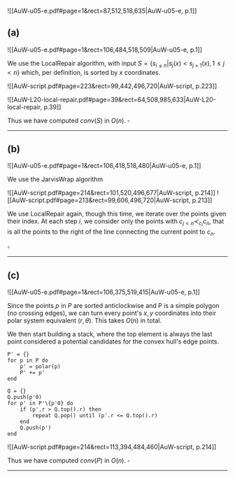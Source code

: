 ![[AuW-u05-e.pdf#page=1&rect=87,512,518,635|AuW-u05-e, p.1]]

## (a)
![[AuW-u05-e.pdf#page=1&rect=106,484,518,509|AuW-u05-e, p.1]]

We use the LocalRepair algorithm, with input $S=\{s_{i\leq n} | s_{j}(x)< s_{j+1}(x), 1\le j < n\}$ which, per definition, is sorted by $x$ coordinates.

![[AuW-script.pdf#page=223&rect=99,442,496,720|AuW-script, p.223]]

![[AuW-L20-local-repair.pdf#page=39&rect=64,508,985,633|AuW-L20-local-repair, p.39]]

Thus we have computed $conv(S)$ in $O(n)$.
$\square$
___


## (b)
![[AuW-u05-e.pdf#page=1&rect=106,418,518,480|AuW-u05-e, p.1]]

We use the JarvisWrap algorithm





![[AuW-script.pdf#page=214&rect=101,520,496,677|AuW-script, p.214]]
![[AuW-script.pdf#page=213&rect=99,606,496,720|AuW-script, p.213]]



We use LocalRepair again, though this time, we iterate over the points given their index. At each step $i$, we consider only the points with $c_{j< n} \prec_{c_{i}} c_{n}$, that is all the points to the right of the line connecting the current point to $c_n$. 


$\square$
___


## (c)
![[AuW-u05-e.pdf#page=1&rect=106,375,519,415|AuW-u05-e, p.1]]

Since the points $p$ in $P$ are sorted anticlockwise and P is a simple polygon (no crossing edges), we can turn every point's $x, y$ coordinates into their polar system equivalent ($r, \theta$). This takes $O(n)$ in total. 

We then start building a stack, where the top element is always the last point considered a potential candidates for the convex hull's edge points.
```
P' = {}
for p in P do
	p' = polar(p)
	P' += p'
end

Q = {}
Q.push(p'0)
for p' in P'\{p'0} do
	if (p'.r > Q.top().r) then
		repeat Q.pop() until (p'.r <= Q.top().r)
	end
	Q.push(p')
end
```





![[AuW-script.pdf#page=214&rect=113,394,484,460|AuW-script, p.214]]

Thus we have computed $conv(P)$ in $O(n)$.
$\square$
___
